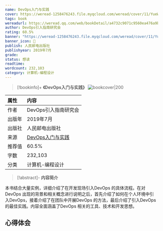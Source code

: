 ```yaml
---
name: DevOps入门与实践
cover: https://weread-1258476243.file.myqcloud.com/weread/cover/11/YueWen_29971982/t6_YueWen_29971982.jpg
tags: book
wereadurl: https://weread.qq.com/web/bookDetail/a4732c9071c9560ea476a9b
author: DevOps引入指南研究会
rating: 60.5%
banner: "https://weread-1258476243.file.myqcloud.com/weread/cover/11/YueWen_29971982/t6_YueWen_29971982.jpg"
banner_icon: 📖
publish: 人民邮电出版社
publishyear: 2019年7月
grade:
status: 想读
readtime:
wordcount: 232,103
category: 计算机-编程设计 
---
```


> [!bookinfo]+ **《DevOps入门与实践》**
> ![bookcover|200](https://weread-1258476243.file.myqcloud.com/weread/cover/11/YueWen_29971982/t6_YueWen_29971982.jpg)
>
| 属性   | 内容                                       |
|:------ |:------------------------------------------ |
| 作者   | DevOps引入指南研究会                           |
| 出版年 | 2019年7月                      |
| 出版社 | 人民邮电出版社                          |
| 来源   | [DevOps入门与实践](https://weread.qq.com/web/bookDetail/a4732c9071c9560ea476a9b) |
| 推荐值   | 60.5%                           |
| 字数   | 232,103                        |
| 分类   | 计算机-编程设计                        |

> [!abstract]- **内容简介**
>
本书结合大量实例，详细介绍了在开发现场引入DevOps 的具体流程。在对DevOps 出现的背景和相关概念进行说明之后，首先介绍了如何在个人环境中引入DevOps，接着介绍了在团队中开展DevOps 的方法，最后介绍了引入DevOps的最佳实践。内容全面涵盖了DevOps 相关的工具、技术和开发思想。

## 心得体会
